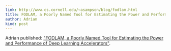 ```yaml
---
link: http://www.cs.cornell.edu/~asampson/blog/fodlam.html
title: FODLAM, a Poorly Named Tool for Estimating the Power and Performance of Deep Learning Accelerators
author: Adrian
kind: post
---
```

Adrian published: ["FODLAM, a Poorly Named Tool for Estimating the Power and Performance of Deep Learning Accelerators"](http://www.cs.cornell.edu/~asampson/blog/fodlam.html).

